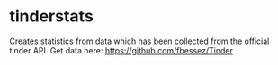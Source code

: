 # tinderstats

Creates statistics from data which has been collected from the official tinder API. Get data here: https://github.com/fbessez/Tinder
